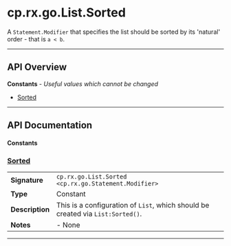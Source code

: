 # cp.rx.go.List.Sorted

A `Statement.Modifier` that specifies the list should be sorted by its 'natural' order - that is `a < b`.

---

## API Overview
**Constants** - _Useful values which cannot be changed_
 * [Sorted](#sorted)


---

## API Documentation

#### Constants


### [Sorted](#sorted)

|                                             |                                                                                     |
| --------------------------------------------|-------------------------------------------------------------------------------------|
| **Signature**                               | `cp.rx.go.List.Sorted <cp.rx.go.Statement.Modifier>`                                                                    |
| **Type**                                    | Constant                                                                     |
| **Description**                             | This is a configuration of `List`, which should be created via `List:Sorted()`.                                                                     |
| **Notes**                                   | - None |

---

